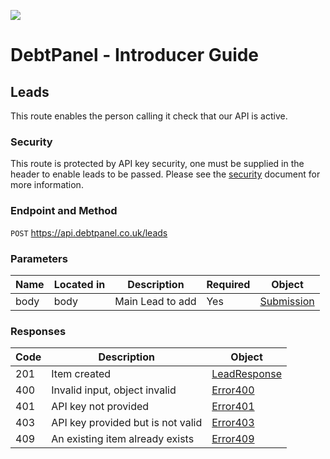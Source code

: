 ![](https://s3.eu-west-2.amazonaws.com/cdn.debtpanel.co.uk/images/green-white.jpg)

# DebtPanel - Introducer Guide

## Leads

This route enables the person calling it check that our API is active.

### Security

This route is protected by API key security, one must be supplied in the header
to enable leads to be passed. Please see the [security](security.md) document
for more information.

### Endpoint and Method

`POST` https://api.debtpanel.co.uk/leads

### Parameters

Name | Located in | Description | Required | Object
---- | ---------- | ----------- | -------- | ----
body | body | Main Lead to add | Yes | [Submission](objects/submission.md)

### Responses

Code | Description | Object
---- | ----------- | ------
201 | Item created | [LeadResponse](#leadResponse)
400 | Invalid input, object invalid | [Error400](#error400)
401 | API key not provided | [Error401](#error401)
403 | API key provided but is not valid | [Error403](#error403)
409 | An existing item already exists | [Error409](#error409)